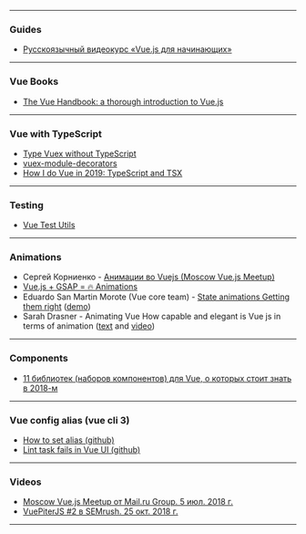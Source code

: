 ***

### Guides

- [Русскоязычный видеокурс «Vue.js для начинающих»](https://tproger.ru/video/vue-js-for-beginners-videos/)

***

### Vue Books
- [The Vue Handbook: a thorough introduction to Vue.js](https://medium.freecodecamp.org/the-vue-handbook-a-thorough-introduction-to-vue-js-1e86835d8446)

***

### Vue with TypeScript
- [Type Vuex without TypeScript](https://itnext.io/type-vuex-without-typescript-4f183b83a907)
- [vuex-module-decorators](https://championswimmer.in/vuex-module-decorators/pages/getting-started.html#define-a-module)
- [How I do Vue in 2019: TypeScript and TSX](https://medium.com/@lachlanmiller_52885/how-i-do-vue-in-2019-typescript-and-tsx-6b648a4decd3)

***

### Testing
- [Vue Test Utils](https://vue-test-utils.vuejs.org/ru/)

***

### Animations
- Сергей Корниенко - [Анимации во Vuejs (Moscow Vue.js Meetup)](https://youtu.be/SiPKxngecQ0?t=3376)
- [Vue.js + GSAP = 🔥 Animations](https://blog.usejournal.com/vue-js-gsap-animations-26fc6b1c3c5a)
- Eduardo San Martin Morote (Vue core team) - [State animations Getting them right](https://www.youtube.com/watch?v=A6FPWsPdfuc) ([demo](https://state-animations-amsterdam.surge.sh/))
- Sarah Drasner - Animating Vue How capable and elegant is Vue js in terms of animation ([text](https://softwareengineeringdaily.com/2017/12/01/animating-vuejs-with-sarah-drasner/) and [video](https://www.youtube.com/watch?v=LLnVLjpY6gE))

***

### Components
- [11 библиотек (наборов компонентов) для Vue, о которых стоит знать в 2018-м](https://habr.com/company/ruvds/blog/346220/)

***

### Vue config alias (vue cli 3)
- [How to set alias (github)](https://github.com/vuejs/vue-cli/issues/2398)
- [Lint task fails in Vue UI (github)](https://github.com/vuejs/vue-cli/issues/2511)

***

### Videos

- [Moscow Vue.js Meetup от Mail.ru Group. 5 июл. 2018 г.](https://www.youtube.com/watch?v=SiPKxngecQ0)
- [VuePiterJS #2 в SEMrush. 25 окт. 2018 г.](https://www.youtube.com/watch?v=jbqqF_FHgGo)

***
